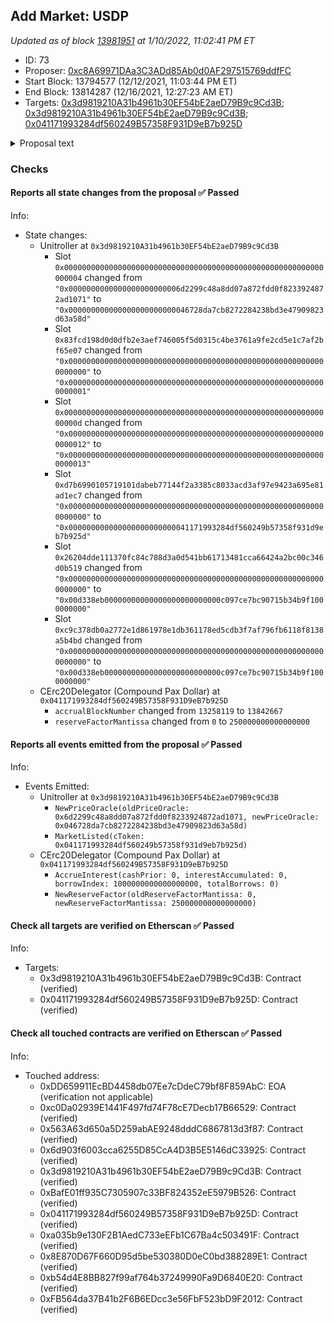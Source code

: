 ## Add Market: USDP

_Updated as of block [13981951](https://etherscan.io/block/13981951) at 1/10/2022, 11:02:41 PM ET_

- ID: 73
- Proposer: [0xc8A69971DAa3C3ADd85Ab0d0AF297515769ddfFC](https://etherscan.io/address/0xc8A69971DAa3C3ADd85Ab0d0AF297515769ddfFC)
- Start Block: 13794577 (12/12/2021, 11:03:44 PM ET)
- End Block: 13814287 (12/16/2021, 12:27:23 AM ET)
- Targets: [0x3d9819210A31b4961b30EF54bE2aeD79B9c9Cd3B](https://etherscan.io/address/0x3d9819210A31b4961b30EF54bE2aeD79B9c9Cd3B#code); [0x3d9819210A31b4961b30EF54bE2aeD79B9c9Cd3B](https://etherscan.io/address/0x3d9819210A31b4961b30EF54bE2aeD79B9c9Cd3B#code); [0x041171993284df560249B57358F931D9eB7b925D](https://etherscan.io/address/0x041171993284df560249B57358F931D9eB7b925D#code)

<details>
  <summary>Proposal text</summary>

> # Add Market: USDP
> Pax Dollar (USDP) is one of the most regulated stablecoin around being regulated by the New York State Department of Financial Services (“NYDFS”). This has the following benefits ([taken from here](https://www.paxos.com/a-regulated-stablecoin-means-having-a-regulator/)):
> - The value of each stablecoin token is tied directly to the value of the US dollar, and the amount of “reserve” dollars equal or exceed the number of stablecoins outstanding.
> - Regulators are overseeing the establishment and maintenance of reserves backing the stablecoins.
> - Reserves may only be held in the safest forms, such as FDIC-insured bank accounts and in short-term maturity US Treasury instruments.
> - Reserves are fully segregated from corporate assets, specifically for the benefit of token holders, and are held bankruptcy remote pursuant to the New York Banking Law.
> 
> This proposal serves to add a market for Pax Dollar (USDP) with the following parameters:
> - Interest rate model: same as cDAI, cUSDT, and cTUSD (stablecoin standard)
> - Collateral factor: 0% (standard to start)
> - Reserve factor: 25% (standard)
> - Borrow limit: none
> - COMP rewards: none (for now, pending a broader discussion)
> 
> This proposal also updates the Uniswap-anchored ChainLink oracle with support for USDP (pegged to 1 USD).
> 
> References:
> - [Etherscan - UAV price oracle](https://etherscan.io/address/0x046728da7cb8272284238bd3e47909823d63a58d)
> - [Etherscan - cUSDP](https://etherscan.io/token/0x8e870d67f660d95d5be530380d0ec0bd388289e1)
> - [Forums discussion](https://www.comp.xyz/t/new-listing-proposal-paxos-stablecoin-pax/1894/)
> - [Proposal simulation](https://github.com/TylerEther/compound-protocol/blob/add-market-usdp/spec/sim/1000-add-market-usdp/hypothetical_proposal.sim)
> 
> Proposer disclaimers, affiliations, and transparency:
> - USDP held over the past 90 days: none
> - Compensation for this proposal: none
> - Affiliation to USDP/Paxos: none
</details>

### Checks
#### Reports all state changes from the proposal ✅ Passed
  




Info:
- State changes:
    - Unitroller at `0x3d9819210A31b4961b30EF54bE2aeD79B9c9Cd3B`
        - Slot `0x0000000000000000000000000000000000000000000000000000000000000004` changed from `"0x0000000000000000000000006d2299c48a8dd07a872fdd0f8233924872ad1071"` to `"0x000000000000000000000000046728da7cb8272284238bd3e47909823d63a58d"`
        - Slot `0x83fcd198d0d0dfb2e3aef746005f5d0315c4be3761a9fe2cd5e1c7af2bf65e07` changed from `"0x0000000000000000000000000000000000000000000000000000000000000000"` to `"0x0000000000000000000000000000000000000000000000000000000000000001"`
        - Slot `0x000000000000000000000000000000000000000000000000000000000000000d` changed from `"0x0000000000000000000000000000000000000000000000000000000000000012"` to `"0x0000000000000000000000000000000000000000000000000000000000000013"`
        - Slot `0xd7b6990105719101dabeb77144f2a3385c8033acd3af97e9423a695e81ad1ec7` changed from `"0x0000000000000000000000000000000000000000000000000000000000000000"` to `"0x000000000000000000000000041171993284df560249b57358f931d9eb7b925d"`
        - Slot `0x26204dde111370fc84c788d3a0d541bb61713481cca66424a2bc00c346d0b519` changed from `"0x0000000000000000000000000000000000000000000000000000000000000000"` to `"0x00d338eb00000000000000000000000000c097ce7bc90715b34b9f1000000000"`
        - Slot `0xc9c378db0a2772e1d861978e1db361178ed5cdb3f7af796fb6118f8138a5b4bd` changed from `"0x0000000000000000000000000000000000000000000000000000000000000000"` to `"0x00d338eb00000000000000000000000000c097ce7bc90715b34b9f1000000000"`
    - CErc20Delegator (Compound Pax Dollar) at `0x041171993284df560249B57358F931D9eB7b925D`
        - `accrualBlockNumber` changed from `13258119` to `13842667`
        - `reserveFactorMantissa` changed from `0` to `250000000000000000`

#### Reports all events emitted from the proposal ✅ Passed
  




Info:
- Events Emitted:
    - Unitroller at `0x3d9819210A31b4961b30EF54bE2aeD79B9c9Cd3B`
        - `NewPriceOracle(oldPriceOracle: 0x6d2299c48a8dd07a872fdd0f8233924872ad1071, newPriceOracle: 0x046728da7cb8272284238bd3e47909823d63a58d)`
        - `MarketListed(cToken: 0x041171993284df560249b57358f931d9eb7b925d)`
    - CErc20Delegator (Compound Pax Dollar) at `0x041171993284df560249B57358F931D9eB7b925D`
        - `AccrueInterest(cashPrior: 0, interestAccumulated: 0, borrowIndex: 1000000000000000000, totalBorrows: 0)`
        - `NewReserveFactor(oldReserveFactorMantissa: 0, newReserveFactorMantissa: 250000000000000000)`

#### Check all targets are verified on Etherscan ✅ Passed
  




Info:
- Targets:
    - 0x3d9819210A31b4961b30EF54bE2aeD79B9c9Cd3B: Contract (verified)
    - 0x041171993284df560249B57358F931D9eB7b925D: Contract (verified)

#### Check all touched contracts are verified on Etherscan ✅ Passed
  




Info:
- Touched address:
    - 0xDD659911EcBD4458db07Ee7cDdeC79bf8F859AbC: EOA (verification not applicable)
    - 0xc0Da02939E1441F497fd74F78cE7Decb17B66529: Contract (verified)
    - 0x563A63d650a5D259abAE9248dddC6867813d3f87: Contract (verified)
    - 0x6d903f6003cca6255D85CcA4D3B5E5146dC33925: Contract (verified)
    - 0x3d9819210A31b4961b30EF54bE2aeD79B9c9Cd3B: Contract (verified)
    - 0xBafE01ff935C7305907c33BF824352eE5979B526: Contract (verified)
    - 0x041171993284df560249B57358F931D9eB7b925D: Contract (verified)
    - 0xa035b9e130F2B1AedC733eEFb1C67Ba4c503491F: Contract (verified)
    - 0x8E870D67F660D95d5be530380D0eC0bd388289E1: Contract (verified)
    - 0xb54d4E8BB827f99af764b37249990Fa9D6840E20: Contract (verified)
    - 0xFB564da37B41b2F6B6EDcc3e56FbF523bD9F2012: Contract (verified)

